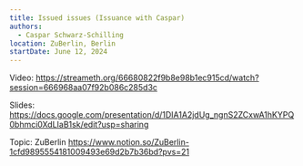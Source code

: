 ```yaml
---
title: Issued issues (Issuance with Caspar)
authors:
  - Caspar Schwarz-Schilling
location: ZuBerlin, Berlin
startDate: June 12, 2024
---
```


Video: <https://streameth.org/66680822f9b8e98b1ec915cd/watch?session=666968aa07f92b086c285d3c>

Slides: <https://docs.google.com/presentation/d/1DIA1A2jdUg_ngnS2ZCxwA1hKYPQ0bhmci0XdLIaB1sk/edit?usp=sharing>

Topic: ZuBerlin <https://www.notion.so/ZuBerlin-1cfd9895554181009493e69d2b7b36bd?pvs=21>
